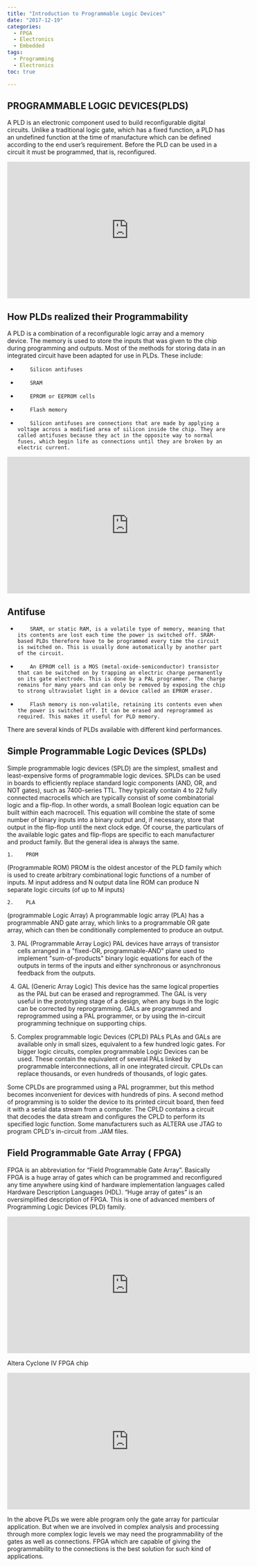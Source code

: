 ```yaml
---
title: "Introduction to Programmable Logic Devices"
date: "2017-12-19" 
categories:
  - FPGA
  - Electronics
  - Embedded
tags:
  - Programming
  - Electronics
toc: true

---
```


## PROGRAMMABLE LOGIC DEVICES(PLDS)
A PLD is an electronic component used to build reconfigurable digital circuits. Unlike a traditional logic gate, which has a fixed function, a PLD has an undefined function at the time of manufacture which can be defined according to the end user’s requirement. Before the PLD can be used in a circuit it must be programmed, that is, reconfigured.

<iframe width="560" height="315" src="https://1.bp.blogspot.com/-ei3IIYwhLeI/WkhKTQbbfzI/AAAAAAAAAs8/IqHVzsqMYbYwwFK_dJPznBf39236YnApQCLcBGAs/s1600/IC.jpg" frameborder="0" allowfullscreen></iframe>

## How PLDs realized their Programmability
A PLD is a combination of a reconfigurable logic array and a memory device. The memory is used to store the inputs that was given to the chip during programming and outputs. Most of the methods for storing data in an integrated circuit have been adapted for use in PLDs. These include:
*         Silicon antifuses
*         SRAM
*         EPROM or EEPROM cells
*         Flash memory
*         Silicon antifuses are connections that are made by applying a voltage across a modified area of silicon inside the chip. They are called antifuses because they act in the opposite way to normal fuses, which begin life as connections until they are broken by an electric current.
<iframe width="560" height="315" src="https://2.bp.blogspot.com/-UKiy7NrqVBE/WjiR2u1XuGI/AAAAAAAAAro/f92qwmO3HEog6VK63YBC6zvIl0LYHxoPgCLcBGAs/s320/VIA.GIF" frameborder="0" allowfullscreen></iframe>

 ## Antifuse

*         SRAM, or static RAM, is a volatile type of memory, meaning that its contents are lost each time the power is switched off. SRAM-based PLDs therefore have to be programmed every time the circuit is switched on. This is usually done automatically by another part of the circuit.
*         An EPROM cell is a MOS (metal-oxide-semiconductor) transistor that can be switched on by trapping an electric charge permanently on its gate electrode. This is done by a PAL programmer. The charge remains for many years and can only be removed by exposing the chip to strong ultraviolet light in a device called an EPROM eraser.

 
*         Flash memory is non-volatile, retaining its contents even when the power is switched off. It can be erased and reprogrammed as required. This makes it useful for PLD memory.

 There are several kinds of PLDs available with different kind performances.

## Simple Programmable Logic Devices (SPLDs)
Simple programmable logic devices (SPLD) are the simplest, smallest and least-expensive forms of programmable logic devices. SPLDs can be used in boards to efficiently replace standard logic components (AND, OR, and NOT gates), such as 7400-series TTL.
They typically contain 4 to 22 fully connected macrocells which are typically consist of some combinatorial logic and a flip-flop. In other words, a small Boolean logic equation can be built within each macrocell. This equation will combine the state of some number of binary inputs into a binary output and, if necessary, store that output in the flip-flop until the next clock edge. Of course, the particulars of the available logic gates and flip-flops are specific to each manufacturer and product family. But the general idea is always the same.



    1.    PROM
(Programmable ROM)
PROM is the oldest ancestor of the PLD family which is used to create arbitrary combinational logic functions of a number of inputs. M input address and N output data line ROM can produce N separate logic circuits (of up to M inputs)

    2.    PLA
 (programmable Logic Array)
A programmable logic array (PLA) has a programmable AND gate array, which links to a programmable OR gate array, which can then be conditionally complemented to produce an output.

   3.    PAL
(Programmable Array Logic)
PAL devices have arrays of transistor cells arranged in a "fixed-OR, programmable-AND" plane used to implement "sum-of-products" binary logic equations for each of the outputs in terms of the inputs and either synchronous or asynchronous feedback from the outputs.

   4.    GAL
(Generic Array Logic)
This device has the same logical properties as the PAL but can be erased and reprogrammed.  The GAL is very useful in the prototyping stage of a design, when any bugs in the logic can be corrected by reprogramming. GALs are programmed and reprogrammed using a PAL programmer, or by using the in-circuit programming technique on supporting chips.


5.  Complex programmable logic Devices (CPLD)
PALs PLAs and GALs are available only in small sizes, equivalent to a few hundred logic gates. For bigger logic circuits, complex programmable Logic Devices can be used. These contain the equivalent of several PALs linked by programmable interconnections, all in one integrated circuit. CPLDs can replace thousands, or even hundreds of thousands, of logic gates.

Some CPLDs are programmed using a PAL programmer, but this method becomes inconvenient for devices with hundreds of pins. A second method of programming is to solder the device to its printed circuit board, then feed it with a serial data stream from a computer. The CPLD contains a circuit that decodes the data stream and configures the CPLD to perform its specified logic function. Some manufacturers such as ALTERA use JTAG to program CPLD's in-circuit from .JAM files.

##   Field Programmable Gate Array ( FPGA)

FPGA is an abbreviation for “Field Programmable Gate Array”. Basically FPGA is a huge array of gates which can be programmed and reconfigured any time anywhere using kind of hardware implementation languages called Hardware Description Languages (HDL). “Huge array of gates” is an oversimplified description of FPGA. This is one of  advanced members of Programming Logic Devices (PLD) family. 

<iframe width="560" height="315" src="https://3.bp.blogspot.com/-YigaK8X9yGc/WjiWmRw6LAI/AAAAAAAAAsQ/WP9MyqfLo8sC5uDrJrwH94GvS9L7fa42QCLcBGAs/s200/F7716724-01.jpg" frameborder="0" allowfullscreen></iframe>

Altera Cyclone IV FPGA chip

<iframe width="560" height="315" src="https://4.bp.blogspot.com/-AsGSFkhbcQ0/WkhKdfBB0NI/AAAAAAAAAtA/_f8L_nKO6_0vH9_SrXdLSPIKVoWWWEDvgCLcBGAs/s1600/fpga_284x177.jpg" frameborder="0" allowfullscreen></iframe>

In the above PLDs we were able program only the gate array for particular application. But when we are involved in complex analysis and processing through more complex logic levels we may need the programmability of the gates as well as connections. FPGA which are capable of giving the programmability to the connections is the best solution for such kind of applications.

